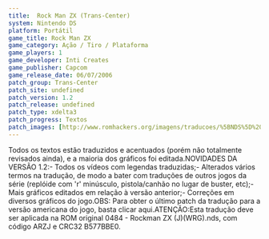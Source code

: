 ```yaml
---
title:  Rock Man ZX (Trans-Center)
system: Nintendo DS
platform: Portátil
game_title: Rock Man ZX
game_category: Ação / Tiro / Plataforma
game_players: 1
game_developer: Inti Creates
game_publisher: Capcom
game_release_date: 06/07/2006
patch_group: Trans-Center
patch_site: undefined
patch_version: 1.2
patch_release: undefined
patch_type: xdelta3
patch_progress: Textos
patch_images: [http://www.romhackers.org/imagens/traducoes/%5BNDS%5D%20Rock%20Man%20ZX%20-%20Trans-Center%20-%201.png,http://www.romhackers.org/imagens/traducoes/%5BNDS%5D%20Rock%20Man%20ZX%20-%20Trans-Center%20-%202.png,http://www.romhackers.org/imagens/traducoes/%5BNDS%5D%20Rock%20Man%20ZX%20-%20Trans-Center%20-%203.png]
---
```

Todos os textos estão traduzidos e acentuados (porém não totalmente revisados ainda), e a maioria dos gráficos foi editada.NOVIDADES DA VERSÃO 1.2:- Todos os vídeos com legendas traduzidas;- Alterados vários termos na tradução, de modo a bater com traduções de outros jogos da série (replóide com 'r' minúsculo, pistola/canhão no lugar de buster, etc);- Mais gráficos editados em relação à versão anterior;- Correções em diversos gráficos do jogo.OBS: Para obter o último patch da tradução para a versão americana do jogo, basta clicar aqui.ATENÇÃO:Esta tradução deve ser aplicada na ROM original 0484 - Rockman ZX (J)(WRG).nds, com código ARZJ e CRC32 B577BBE0.